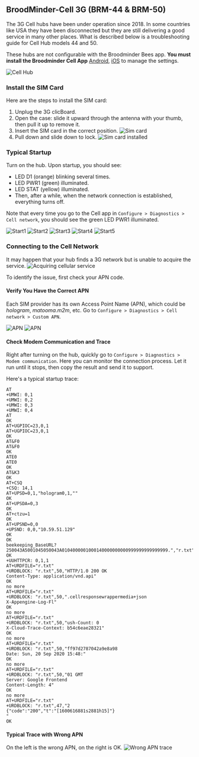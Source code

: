 
## BroodMinder-Cell 3G (BRM-44 & BRM-50)

The 3G Cell hubs have been under operation since 2018. In some countries like USA they have been disconnected but they are still delivering a good service in many other places. 
What is described below is a troubleshooting guide for Cell Hub models 44 and 50. 


These hubs are not configurable with the Broodminder Bees app. **You must install the Broodminder Cell App** [Android](https://play.google.com/store/apps/details?id=com.broodminder.cell&hl=en_US&gl=US), [iOS](https://play.google.com/store/apps/details?id=com.broodminder.cell&hl=en_US&gl=US) to manage the settings.

![Cell Hub](../assets/60_hubs.assets/3G_Hub/hub_gsm_old.png)

### Install the SIM Card
Here are the steps to install the SIM card:

1. Unplug the 3G clicBoard.
2. Open the case: slide it upward through the antenna with your thumb, then pull it up to remove it.
3. Insert the SIM card in the correct position.
![Sim card](../assets/60_hubs.assets/3G_Hub/IMG_7755.JPG#mediumImg)
4. Pull down and slide down to lock.
![Sim card installed](../assets/60_hubs.assets/3G_Hub/IMG_7757.JPG#mediumImg)

### Typical Startup
Turn on the hub. Upon startup, you should see:

- LED D1 (orange) blinking several times.
- LED PWR1 (green) illuminated.
- LED STAT (yellow) illuminated.
- Then, after a while, when the network connection is established, everything turns off.

Note that every time you go to the Cell app in `Configure > Diagnostics > Cell network`, you should see the green LED PWR1 illuminated.

![Start1](../assets/60_hubs.assets/3G_Hub/start1.JPG#mediumImg)
![Start2](../assets/60_hubs.assets/3G_Hub/start2.JPG#mediumImg)
![Start3](../assets/60_hubs.assets/3G_Hub/start3.JPG#mediumImg)
![Start4](../assets/60_hubs.assets/3G_Hub/start4.JPG#mediumImg)
![Start5](../assets/60_hubs.assets/3G_Hub/start5.JPG#mediumImg)

### Connecting to the Cell Network
It may happen that your hub finds a 3G network but is unable to acquire the service.
![Acquiring cellular service](../assets/60_hubs.assets/3G_Hub/IMG_7749.JPG#mediumImg)

To identify the issue, first check your APN code.

#### Verify You Have the Correct APN
Each SIM provider has its own Access Point Name (APN), which could be *hologram*, *matooma.m2m*, etc. Go to `Configure > Diagnostics > Cell network > Custom APN`.

![APN](../assets/60_hubs.assets/3G_Hub/IMG_7758.PNG#mediumImg)
![APN](../assets/60_hubs.assets/3G_Hub/IMG_7759.PNG#mediumImg)

#### Check Modem Communication and Trace
Right after turning on the hub, quickly go to `Configure > Diagnostics > Modem communication`. Here you can monitor the connection process. Let it run until it stops, then copy the result and send it to support.

Here's a typical startup trace:
```
AT
+UMWI: 0,1
+UMWI: 0,2
+UMWI: 0,3
+UMWI: 0,4
AT
OK
AT+UGPIOC=23,0,1
AT+UGPIOC=23,0,1
OK
AT&F0
AT&F0
OK
ATE0
ATE0
OK
AT&K3
OK
AT+CSQ
+CSQ: 14,1
AT+UPSD=0,1,"hologram0,1,""
OK
AT+UPSDA=0,3
OK
AT+ctzu=1
OK
AT+UPSND=0,0
+UPSND: 0,0,"10.59.51.129"
OK
OK
beekeeping_BaseURL?250043A5001045050043A0104000001000140000000000999999999999999.","r.txt"
OK
+UUHTTPCR: 0,1,1
AT+URDFILE="r.txt"
+URDBLOCK: "r.txt",50,"HTTP/1.0 200 OK
Content-Type: application/vnd.api"
OK
no more
AT+URDFILE="r.txt"
+URDBLOCK: "r.txt",50,".cellresponsewrappermedia+json
X-Appengine-Log-Fl"
OK
no more
AT+URDFILE="r.txt"
+URDBLOCK: "r.txt",50,"ush-Count: 0
X-Cloud-Trace-Context: b54c6eae28321"
OK
no more
AT+URDFILE="r.txt"
+URDBLOCK: "r.txt",50,"ff97d2787042a9e8a98
Date: Sun, 20 Sep 2020 15:48:"
OK
no more
AT+URDFILE="r.txt"
+URDBLOCK: "r.txt",50,"01 GMT
Server: Google Frontend
Content-Length: 4"
OK
no more
AT+URDFILE="r.txt"
+URDBLOCK: "r.txt",47,"2
{"code":"200","t":"[1600616881s2881h15]"}
"
OK
```

#### Typical Trace with Wrong APN
On the left is the wrong APN, on the right is OK.
![Wrong APN trace](../assets/60_hubs.assets/3G_Hub/wrong_apn_trace.png#mediumImg)
